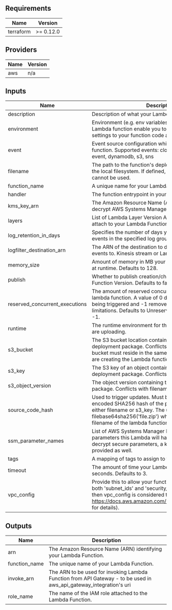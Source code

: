 ## Requirements

| Name | Version |
|------|---------|
| terraform | >= 0.12.0 |

## Providers

| Name | Version |
|------|---------|
| aws | n/a |

## Inputs

| Name | Description | Type | Default | Required |
|------|-------------|------|---------|:--------:|
| description | Description of what your Lambda Function does. | `string` | `""` | no |
| environment | Environment (e.g. env variables) configuration for the Lambda function enable you to dynamically pass settings to your function code and libraries | `map(map(string))` | `{}` | no |
| event | Event source configuration which triggers the Lambda function. Supported events: cloudwatch-scheduled-event, dynamodb, s3, sns | `map(string)` | `{}` | no |
| filename | The path to the function's deployment package within the local filesystem. If defined, The s3\_-prefixed options cannot be used. | `string` | `""` | no |
| function\_name | A unique name for your Lambda Function. | `any` | n/a | yes |
| handler | The function entrypoint in your code. | `any` | n/a | yes |
| kms\_key\_arn | The Amazon Resource Name (ARN) of the KMS key to decrypt AWS Systems Manager parameters. | `string` | `""` | no |
| layers | List of Lambda Layer Version ARNs (maximum of 5) to attach to your Lambda Function. | `list(string)` | `[]` | no |
| log\_retention\_in\_days | Specifies the number of days you want to retain log events in the specified log group. Defaults to 14. | `number` | `14` | no |
| logfilter\_destination\_arn | The ARN of the destination to deliver matching log events to. Kinesis stream or Lambda function ARN. | `string` | `""` | no |
| memory\_size | Amount of memory in MB your Lambda Function can use at runtime. Defaults to 128. | `number` | `128` | no |
| publish | Whether to publish creation/change as new Lambda Function Version. Defaults to false. | `bool` | `false` | no |
| reserved\_concurrent\_executions | The amount of reserved concurrent executions for this lambda function. A value of 0 disables lambda from being triggered and -1 removes any concurrency limitations. Defaults to Unreserved Concurrency Limits -1. | `string` | `"-1"` | no |
| runtime | The runtime environment for the Lambda function you are uploading. | `any` | n/a | yes |
| s3\_bucket | The S3 bucket location containing the function's deployment package. Conflicts with filename. This bucket must reside in the same AWS region where you are creating the Lambda function. | `string` | `""` | no |
| s3\_key | The S3 key of an object containing the function's deployment package. Conflicts with filename. | `string` | `""` | no |
| s3\_object\_version | The object version containing the function's deployment package. Conflicts with filename. | `string` | `""` | no |
| source\_code\_hash | Used to trigger updates. Must be set to a base64-encoded SHA256 hash of the package file specified with either filename or s3\_key. The usual way to set this is filebase64sha256('file.zip') where 'file.zip' is the local filename of the lambda function source archive. | `string` | `""` | no |
| ssm\_parameter\_names | List of AWS Systems Manager Parameter Store parameters this Lambda will have access to. In order to decrypt secure parameters, a kms\_key\_arn needs to be provided as well. | `list` | `[]` | no |
| tags | A mapping of tags to assign to the Lambda function. | `map(string)` | `{}` | no |
| timeout | The amount of time your Lambda Function has to run in seconds. Defaults to 3. | `number` | `3` | no |
| vpc\_config | Provide this to allow your function to access your VPC (if both 'subnet\_ids' and 'security\_group\_ids' are empty then vpc\_config is considered to be empty or unset, see https://docs.aws.amazon.com/lambda/latest/dg/vpc.html for details). | `map(list(string))` | `{}` | no |

## Outputs

| Name | Description |
|------|-------------|
| arn | The Amazon Resource Name (ARN) identifying your Lambda Function. |
| function\_name | The unique name of your Lambda Function. |
| invoke\_arn | The ARN to be used for invoking Lambda Function from API Gateway - to be used in aws\_api\_gateway\_integration's uri |
| role\_name | The name of the IAM role attached to the Lambda Function. |
